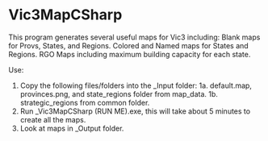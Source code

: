 # Vic3MapCSharp

This program generates several useful maps for Vic3 including:
Blank maps for Provs, States, and Regions.
Colored and Named maps for States and Regions.
RGO Maps including maximum building capacity for each state.

Use:
1. Copy the following files/folders into the _Input folder: 
  1a. default.map, provinces.png, and state_regions folder from map_data.
  1b. strategic_regions from common folder.
2. Run _Vic3MapCSharp (RUN ME).exe, this will take about 5 minutes to create all the maps.
3. Look at maps in _Output folder.
